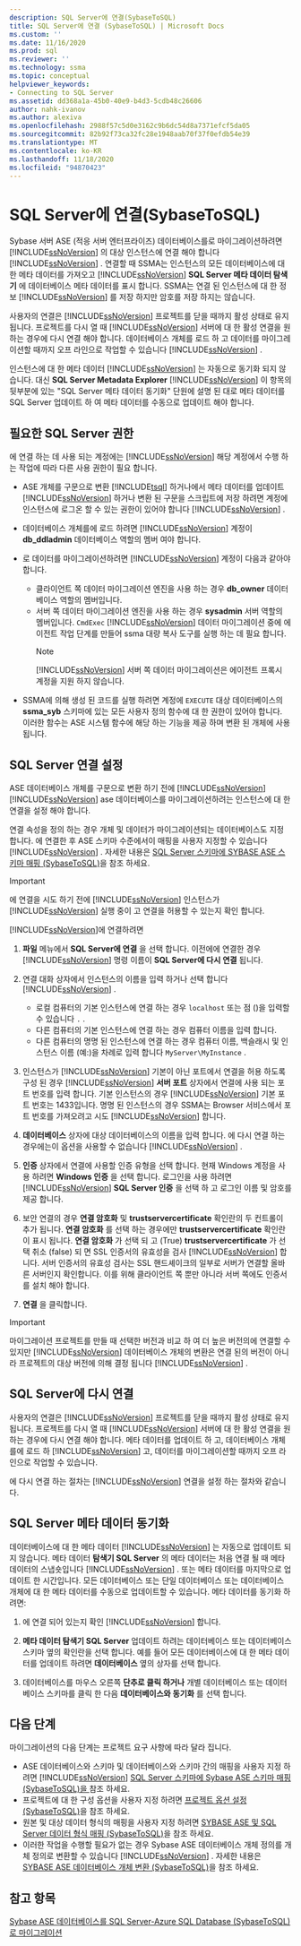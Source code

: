 ```yaml
---
description: SQL Server에 연결(SybaseToSQL)
title: SQL Server에 연결 (SybaseToSQL) | Microsoft Docs
ms.custom: ''
ms.date: 11/16/2020
ms.prod: sql
ms.reviewer: ''
ms.technology: ssma
ms.topic: conceptual
helpviewer_keywords:
- Connecting to SQL Server
ms.assetid: dd368a1a-45b0-40e9-b4d3-5cdb48c26606
author: nahk-ivanov
ms.author: alexiva
ms.openlocfilehash: 2988f57c5d0e3162c9b6dc54d8a7371efcf5da05
ms.sourcegitcommit: 82b92f73ca32fc28e1948aab70f37f0efdb54e39
ms.translationtype: MT
ms.contentlocale: ko-KR
ms.lasthandoff: 11/18/2020
ms.locfileid: "94870423"
---
```

# <a name="connecting-to-sql-server-sybasetosql"></a>SQL Server에 연결(SybaseToSQL)

Sybase 서버 ASE (적응 서버 엔터프라이즈) 데이터베이스를로 마이그레이션하려면 [!INCLUDE[ssNoVersion](../../includes/ssnoversion-md.md)] 의 대상 인스턴스에 연결 해야 합니다 [!INCLUDE[ssNoVersion](../../includes/ssnoversion-md.md)] . 연결할 때 SSMA는 인스턴스의 모든 데이터베이스에 대 한 메타 데이터를 가져오고 [!INCLUDE[ssNoVersion](../../includes/ssnoversion-md.md)] **SQL Server 메타 데이터 탐색기** 에 데이터베이스 메타 데이터를 표시 합니다. SSMA는 연결 된 인스턴스에 대 한 정보 [!INCLUDE[ssNoVersion](../../includes/ssnoversion-md.md)] 를 저장 하지만 암호를 저장 하지는 않습니다.

사용자의 연결은 [!INCLUDE[ssNoVersion](../../includes/ssnoversion-md.md)] 프로젝트를 닫을 때까지 활성 상태로 유지 됩니다. 프로젝트를 다시 열 때 [!INCLUDE[ssNoVersion](../../includes/ssnoversion-md.md)] 서버에 대 한 활성 연결을 원하는 경우에 다시 연결 해야 합니다. 데이터베이스 개체를 로드 하 고 데이터를 마이그레이션할 때까지 오프 라인으로 작업할 수 있습니다 [!INCLUDE[ssNoVersion](../../includes/ssnoversion-md.md)] .

인스턴스에 대 한 메타 데이터 [!INCLUDE[ssNoVersion](../../includes/ssnoversion-md.md)] 는 자동으로 동기화 되지 않습니다. 대신 **SQL Server Metadata Explorer** [!INCLUDE[ssNoVersion](../../includes/ssnoversion-md.md)] 이 항목의 뒷부분에 있는 "SQL Server 메타 데이터 동기화" 단원에 설명 된 대로 메타 데이터를 SQL Server 업데이트 하 여 메타 데이터를 수동으로 업데이트 해야 합니다.

## <a name="required-sql-server-permissions"></a>필요한 SQL Server 권한

에 연결 하는 데 사용 되는 계정에는 [!INCLUDE[ssNoVersion](../../includes/ssnoversion-md.md)] 해당 계정에서 수행 하는 작업에 따라 다른 사용 권한이 필요 합니다.

- ASE 개체를 구문으로 변환 [!INCLUDE[tsql](../../includes/tsql-md.md)] 하거나에서 메타 데이터를 업데이트 [!INCLUDE[ssNoVersion](../../includes/ssnoversion-md.md)] 하거나 변환 된 구문을 스크립트에 저장 하려면 계정에 인스턴스에 로그온 할 수 있는 권한이 있어야 합니다 [!INCLUDE[ssNoVersion](../../includes/ssnoversion-md.md)] .

- 데이터베이스 개체를에 로드 하려면 [!INCLUDE[ssNoVersion](../../includes/ssnoversion-md.md)] 계정이 **db_ddladmin** 데이터베이스 역할의 멤버 여야 합니다.

- 로 데이터를 마이그레이션하려면 [!INCLUDE[ssNoVersion](../../includes/ssnoversion-md.md)] 계정이 다음과 같아야 합니다.
  - 클라이언트 쪽 데이터 마이그레이션 엔진을 사용 하는 경우 **db_owner** 데이터베이스 역할의 멤버입니다.
  - 서버 쪽 데이터 마이그레이션 엔진을 사용 하는 경우 **sysadmin** 서버 역할의 멤버입니다. `CmdExec` [!INCLUDE[ssNoVersion](../../includes/ssnoversion-md.md)] 데이터 마이그레이션 중에 에이전트 작업 단계를 만들어 ssma 대량 복사 도구를 실행 하는 데 필요 합니다.
    > [!NOTE]
    > [!INCLUDE[ssNoVersion](../../includes/ssnoversion-md.md)] 서버 쪽 데이터 마이그레이션은 에이전트 프록시 계정을 지원 하지 않습니다.

- SSMA에 의해 생성 된 코드를 실행 하려면 계정에 `EXECUTE` 대상 데이터베이스의 **ssma_syb** 스키마에 있는 모든 사용자 정의 함수에 대 한 권한이 있어야 합니다. 이러한 함수는 ASE 시스템 함수에 해당 하는 기능을 제공 하며 변환 된 개체에 사용 됩니다.

## <a name="establishing-a-sql-server-connection"></a>SQL Server 연결 설정

ASE 데이터베이스 개체를 구문으로 변환 하기 전에 [!INCLUDE[ssNoVersion](../../includes/ssnoversion-md.md)] [!INCLUDE[ssNoVersion](../../includes/ssnoversion-md.md)] ase 데이터베이스를 마이그레이션하려는 인스턴스에 대 한 연결을 설정 해야 합니다.

연결 속성을 정의 하는 경우 개체 및 데이터가 마이그레이션되는 데이터베이스도 지정 합니다. 에 연결한 후 ASE 스키마 수준에서이 매핑을 사용자 지정할 수 있습니다 [!INCLUDE[ssNoVersion](../../includes/ssnoversion-md.md)] . 자세한 내용은 [SQL Server 스키마에 SYBASE ASE 스키마 매핑 &#40;SybaseToSQL&#41;](../../ssma/sybase/mapping-sybase-ase-schemas-to-sql-server-schemas-sybasetosql.md)을 참조 하세요.

> [!IMPORTANT]
> 에 연결을 시도 하기 전에 [!INCLUDE[ssNoVersion](../../includes/ssnoversion-md.md)] 인스턴스가 [!INCLUDE[ssNoVersion](../../includes/ssnoversion-md.md)] 실행 중이 고 연결을 허용할 수 있는지 확인 합니다.

[!INCLUDE[ssNoVersion](../../includes/ssnoversion-md.md)]에 연결하려면
  
1. **파일** 메뉴에서 **SQL Server에 연결** 을 선택 합니다.
   이전에에 연결한 경우 [!INCLUDE[ssNoVersion](../../includes/ssnoversion-md.md)] 명령 이름이 **SQL Server에 다시 연결** 됩니다.

2. 연결 대화 상자에서 인스턴스의 이름을 입력 하거나 선택 합니다 [!INCLUDE[ssNoVersion](../../includes/ssnoversion-md.md)] .  
   - 로컬 컴퓨터의 기본 인스턴스에 연결 하는 경우 `localhost` 또는 점 ()을 입력할 수 있습니다 `.` .
   - 다른 컴퓨터의 기본 인스턴스에 연결 하는 경우 컴퓨터 이름을 입력 합니다.
   - 다른 컴퓨터의 명명 된 인스턴스에 연결 하는 경우 컴퓨터 이름, 백슬래시 및 인스턴스 이름 (예:)을 차례로 입력 합니다 `MyServer\MyInstance` .

3. 인스턴스가 [!INCLUDE[ssNoVersion](../../includes/ssnoversion-md.md)] 기본이 아닌 포트에서 연결을 허용 하도록 구성 된 경우 [!INCLUDE[ssNoVersion](../../includes/ssnoversion-md.md)] **서버 포트** 상자에서 연결에 사용 되는 포트 번호를 입력 합니다. 기본 인스턴스의 경우 [!INCLUDE[ssNoVersion](../../includes/ssnoversion-md.md)] 기본 포트 번호는 1433입니다. 명명 된 인스턴스의 경우 SSMA는 Browser 서비스에서 포트 번호를 가져오려고 시도 [!INCLUDE[ssNoVersion](../../includes/ssnoversion-md.md)] 합니다.

4. **데이터베이스** 상자에 대상 데이터베이스의 이름을 입력 합니다.
   에 다시 연결 하는 경우에는이 옵션을 사용할 수 없습니다 [!INCLUDE[ssNoVersion](../../includes/ssnoversion-md.md)] .

5. **인증** 상자에서 연결에 사용할 인증 유형을 선택 합니다. 현재 Windows 계정을 사용 하려면 **Windows 인증** 을 선택 합니다. 로그인을 사용 하려면 [!INCLUDE[ssNoVersion](../../includes/ssnoversion-md.md)] **SQL Server 인증** 을 선택 하 고 로그인 이름 및 암호를 제공 합니다.

6. 보안 연결의 경우 **연결 암호화** 및 **trustservercertificate** 확인란의 두 컨트롤이 추가 됩니다. **연결 암호화** 를 선택 하는 경우에만 **trustservercertificate** 확인란이 표시 됩니다. **연결 암호화** 가 선택 되 고 (True) **trustservercertificate** 가 선택 취소 (false) 되 면 SSL 인증서의 유효성을 검사 [!INCLUDE[ssNoVersion](../../includes/ssnoversion-md.md)] 합니다. 서버 인증서의 유효성 검사는 SSL 핸드셰이크의 일부로 서버가 연결할 올바른 서버인지 확인합니다. 이를 위해 클라이언트 쪽 뿐만 아니라 서버 쪽에도 인증서를 설치 해야 합니다.

7. **연결** 을 클릭합니다.

> [!IMPORTANT]
> 마이그레이션 프로젝트를 만들 때 선택한 버전과 비교 하 여 더 높은 버전의에 연결할 수 있지만 [!INCLUDE[ssNoVersion](../../includes/ssnoversion-md.md)] 데이터베이스 개체의 변환은 연결 된의 버전이 아니라 프로젝트의 대상 버전에 의해 결정 됩니다 [!INCLUDE[ssNoVersion](../../includes/ssnoversion-md.md)] .

## <a name="reconnecting-to-sql-server"></a>SQL Server에 다시 연결

사용자의 연결은 [!INCLUDE[ssNoVersion](../../includes/ssnoversion-md.md)] 프로젝트를 닫을 때까지 활성 상태로 유지 됩니다. 프로젝트를 다시 열 때 [!INCLUDE[ssNoVersion](../../includes/ssnoversion-md.md)] 서버에 대 한 활성 연결을 원하는 경우에 다시 연결 해야 합니다. 메타 데이터를 업데이트 하 고, 데이터베이스 개체를에 로드 하 [!INCLUDE[ssNoVersion](../../includes/ssnoversion-md.md)] 고, 데이터를 마이그레이션할 때까지 오프 라인으로 작업할 수 있습니다.

에 다시 연결 하는 절차는 [!INCLUDE[ssNoVersion](../../includes/ssnoversion-md.md)] 연결을 설정 하는 절차와 같습니다.

## <a name="synchronizing-sql-server-metadata"></a>SQL Server 메타 데이터 동기화

데이터베이스에 대 한 메타 데이터 [!INCLUDE[ssNoVersion](../../includes/ssnoversion-md.md)] 는 자동으로 업데이트 되지 않습니다. 메타 데이터 **탐색기 SQL Server** 의 메타 데이터는 처음 연결 될 때 메타 데이터의 스냅숏입니다 [!INCLUDE[ssNoVersion](../../includes/ssnoversion-md.md)] . 또는 메타 데이터를 마지막으로 업데이트 한 시간입니다. 모든 데이터베이스 또는 단일 데이터베이스 또는 데이터베이스 개체에 대 한 메타 데이터를 수동으로 업데이트할 수 있습니다. 메타 데이터를 동기화 하려면:

1. 에 연결 되어 있는지 확인 [!INCLUDE[ssNoVersion](../../includes/ssnoversion-md.md)] 합니다.

2. **메타 데이터 탐색기 SQL Server** 업데이트 하려는 데이터베이스 또는 데이터베이스 스키마 옆의 확인란을 선택 합니다.
   예를 들어 모든 데이터베이스에 대 한 메타 데이터를 업데이트 하려면 **데이터베이스** 옆의 상자를 선택 합니다.

3. 데이터베이스를 마우스 오른쪽 **단추로 클릭 하거나** 개별 데이터베이스 또는 데이터베이스 스키마를 클릭 한 다음 **데이터베이스와 동기화** 를 선택 합니다.

## <a name="next-step"></a>다음 단계

마이그레이션의 다음 단계는 프로젝트 요구 사항에 따라 달라 집니다.

- ASE 데이터베이스와 스키마 및 데이터베이스와 스키마 간의 매핑을 사용자 지정 하려면 [!INCLUDE[ssNoVersion](../../includes/ssnoversion-md.md)] [SQL Server 스키마에 Sybase ASE 스키마 매핑 &#40;SybaseToSQL&#41;을 ](../../ssma/sybase/mapping-sybase-ase-schemas-to-sql-server-schemas-sybasetosql.md)참조 하세요.
- 프로젝트에 대 한 구성 옵션을 사용자 지정 하려면 [프로젝트 옵션 설정 &#40;SybaseToSQL&#41;](../../ssma/sybase/setting-project-options-sybasetosql.md)을 참조 하세요.
- 원본 및 대상 데이터 형식의 매핑을 사용자 지정 하려면 [SYBASE ASE 및 SQL Server 데이터 형식 매핑 &#40;SybaseToSQL&#41;](../../ssma/sybase/mapping-sybase-ase-and-sql-server-data-types-sybasetosql.md)을 참조 하세요.
- 이러한 작업을 수행할 필요가 없는 경우 Sybase ASE 데이터베이스 개체 정의를 개체 정의로 변환할 수 있습니다 [!INCLUDE[ssNoVersion](../../includes/ssnoversion-md.md)] . 자세한 내용은 [SYBASE ASE 데이터베이스 개체 변환 &#40;SybaseToSQL&#41;](../../ssma/sybase/converting-sybase-ase-database-objects-sybasetosql.md)을 참조 하세요.

## <a name="see-also"></a>참고 항목

[Sybase ASE 데이터베이스를 SQL Server-Azure SQL Database &#40;SybaseToSQL&#41;로 마이그레이션 ](../../ssma/sybase/migrating-sybase-ase-databases-to-sql-server-azure-sql-db-sybasetosql.md)
